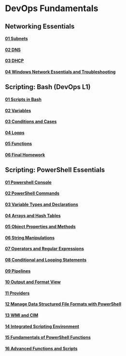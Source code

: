 # DevOps Fundamentals
## Networking Essentials
#### [01 Subnets](https://github.com/MikeBakinovski/DevOps_Fundamentals/blob/main/01%20Networking%20Essentials/01%20Subnets/README.md)</br>
#### [02 DNS](https://github.com/MikeBakinovski/DevOps_Fundamentals/blob/main/01%20Networking%20Essentials/02%20DNS/README.md)</br>
#### [03 DHCP](https://github.com/MikeBakinovski/DevOps_Fundamentals/blob/main/01%20Networking%20Essentials/03%20DHCP/README.md)</br>
#### [04 Windows Network Essentials and Troubleshooting](https://github.com/MikeBakinovski/DevOps_Fundamentals/blob/main/01%20Networking%20Essentials/04%20Windows%20Network%20Essentials%20and%20Troubleshooting/README.md)</br>
## Scripting: Bash (DevOps L1)
#### [01 Scripts in Bash](https://github.com/MikeBakinovski/DevOps_Fundamentals/blob/main/02%20Scripting%20Bash%20DevOps%20L1/01%20Scripts%20in%20Bash/README.md)</br>
#### [02 Variables](https://github.com/MikeBakinovski/DevOps_Fundamentals/blob/main/02%20Scripting%20Bash%20DevOps%20L1/02%20Variables/README.md)</br>
#### [03 Conditions and Cases](https://github.com/MikeBakinovski/DevOps_Fundamentals/blob/main/02%20Scripting%20Bash%20DevOps%20L1/03%20Conditions%20and%20Cases/README.md)</br>
#### [04 Loops](https://github.com/MikeBakinovski/DevOps_Fundamentals/blob/main/02%20Scripting%20Bash%20DevOps%20L1/04%20Loops/README.md)</br>
#### [05 Functions](https://github.com/MikeBakinovski/DevOps_Fundamentals/blob/main/02%20Scripting%20Bash%20DevOps%20L1/05%20Functions/README.md)</br>
#### [06 Final Homework]()</br>

## Scripting: PowerShell Essentials
#### [01 Powershell Console]()</br>
#### [02 PowerShell Commands]()</br>
#### [03 Variable Types and Declarations]()</br>
#### [04 Arrays and Hash Tables]()</br>
#### [05 Object Properties and Methods]()</br>
#### [06 String Manipulations]()</br>
#### [07 Operators and Regular Expressions]()</br>
#### [08 Conditional and Looping Statements]()</br>
#### [09 Pipelines]()</br>
#### [10 Output and Format View]()</br>
#### [11 Providers]()</br>
#### [12 Manage Data Structured File Formats with PowerShell]()</br>
#### [13 WMI and CIM]()</br>
#### [14 Integrated Scripting Environment]()</br>
#### [15 Fundamentals of PowerShell Functions]()</br>
#### [16 Advanced Functions and Scripts]()</br>

